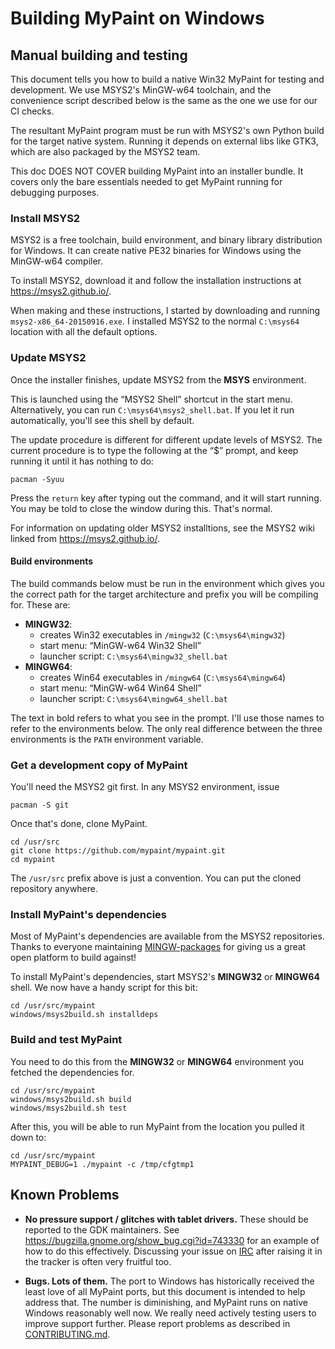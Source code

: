 # Building MyPaint on Windows

## Manual building and testing

This document tells you how to build a native Win32 MyPaint
for testing and development.
We use MSYS2's MinGW-w64 toolchain,
and the convenience script described below
is the same as the one we use for our CI checks.

The resultant MyPaint program must be run with
MSYS2's own Python build for the target native system.
Running it depends on external libs like GTK3, which are also
packaged by the MSYS2 team.

This doc DOES NOT COVER building MyPaint into an installer bundle.
It covers only the bare essentials needed to get MyPaint running
for debugging purposes.

### Install MSYS2

MSYS2 is a free toolchain,
build environment,
and binary library distribution for Windows.
It can create native PE32 binaries for Windows
using the MinGW-w64 compiler.

To install MSYS2,
download it and follow the installation instructions
at <https://msys2.github.io/>.

When making and these instructions,
I started by downloading and running `msys2-x86_64-20150916.exe`.
I installed MSYS2 to the normal `C:\msys64` location
with all the default options.

### Update MSYS2

Once the installer finishes, update MSYS2
from the **MSYS** environment.

This is launched using the “MSYS2 Shell” shortcut in the start menu.
Alternatively, you can run `C:\msys64\msys2_shell.bat`.
If you let it run automatically, you'll see this shell by default.

The update procedure is different for different update levels of MSYS2.
The current procedure is to type the following at the “$” prompt,
and keep running it until it has nothing to do:

    pacman -Syuu

Press the `return` key after typing out the command,
and it will start running.
You may be told to close the window during this. That's normal.

For information on updating older MSYS2 installtions,
see the MSYS2 wiki linked from <https://msys2.github.io/>.

#### Build environments

The build commands below must be run in the environment
which gives you the correct path for the
target architecture and prefix you will be compiling for.
These are:

* **MINGW32**:
  - creates Win32 executables in `/mingw32` (`C:\msys64\mingw32`)
  - start menu: “MinGW-w64 Win32 Shell”
  - launcher script: `C:\msys64\mingw32_shell.bat`
* **MINGW64**:
  - creates Win64 executables in `/mingw64` (`C:\msys64\mingw64`)
  - start menu: “MinGW-w64 Win64 Shell”
  - launcher script: `C:\msys64\mingw64_shell.bat`

The text in bold refers to what you see in the prompt.
I'll use those names to refer to the environments below.
The only real difference between the three environments is
the `PATH` environment variable.

### Get a development copy of MyPaint

You'll need the MSYS2 git first.
In any MSYS2 environment, issue

    pacman -S git

Once that's done, clone MyPaint.

    cd /usr/src
    git clone https://github.com/mypaint/mypaint.git
    cd mypaint

The `/usr/src` prefix above is just a convention.
You can put the cloned repository anywhere.

### Install MyPaint's dependencies

Most of MyPaint's dependencies are available from the MSYS2 repositories.
Thanks to everyone maintaining [MINGW-packages][MINGWPKGS] for giving us
a great open platform to build against!

To install MyPaint's dependencies,
start MSYS2's **MINGW32** or **MINGW64** shell.
We now have a handy script for this bit:

    cd /usr/src/mypaint
    windows/msys2build.sh installdeps

### Build and test MyPaint

You need to do this from the **MINGW32** or **MINGW64** environment
you fetched the dependencies for.

    cd /usr/src/mypaint
    windows/msys2build.sh build
    windows/msys2build.sh test

After this, you will be able to run MyPaint
from the location you pulled it down to:

    cd /usr/src/mypaint
    MYPAINT_DEBUG=1 ./mypaint -c /tmp/cfgtmp1

## Known Problems

* **No pressure support / glitches with tablet drivers.**
  These should be reported to the GDK maintainers.
  See <https://bugzilla.gnome.org/show_bug.cgi?id=743330>
  for an example of how to do this effectively.
  Discussing your issue on [IRC](irc://irc.gnome.org/%23gtk%2B)
  after raising it in the tracker is often very fruitful too.

* **Bugs. Lots of them.**
  The port to Windows has historically received the least love of all
  MyPaint ports, but this document is intended to help address that.
  The number is diminishing, and MyPaint runs on native Windows
  reasonably well now.
  We really need actively testing users to improve support further.
  Please report problems as described in [CONTRIBUTING.md](CONTRIBUTING.md).

[MINGWPKGS]: https://github.com/Alexpux/MINGW-packages
